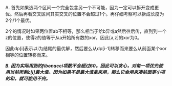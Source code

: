 A. 首先如果选两个区间一个完全包含另一个不可能，因为一定可以拆开变成更优。然后再看交叉区间其实交叉的位置不会超过1个。再仔细考察可以拆成长度为2个/1个最优。

   2个的情况时如果两位置ab不相等，那么相当于给b异或a然后往后传，直到到一个z的位置，使得z的值等于从a开始所有数的xor。因此[a,z]的xor为0。
   
   因此dp[i]表示以i为结尾的最优解，然后要么从dp[i-1]转移而来要么从前面某个xor相等的位置转移而来。

***B. 因为实际用到的fibonacci项数不会超过60。因此可以贪心，对每一项优先使用当前所剩c[i]最大值。因为如果不是最大值拿来用，那么它会用来凑前面更小项的和，就可能用不完。***
